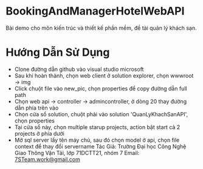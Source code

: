 ﻿# BookingAndManagerHotelWebAPI
 Bài demo cho môn kiến trúc và thiết kế phần mềm, đề tài quản lý khách sạn.
# Hướng Dẫn Sử Dụng
- Clone đường dẫn github vào visual studio microsoft
- Sau khi hoàn thành, chọn web client ở solution explorer, chọn wwwroot -> img
- Click chuột file vào new_pic, chọn properties để copy đường dẫn full path
- Chọn web api -> controller -> admincontroller, ở dòng 20 thay đường dẫn phía trên vào
- Chọn cửa sổ solution, chuột phải vào solution 'QuanLyKhachSanAPI', chọn properties
- Tại cửa sổ này, chọn multiple starup projects, action bật start cả 2 projects ở phía dưới
- Mở sql server lấy tên máy chủ, sau đó chọn model ở api, chọn file context để thay đổi servername
Tác Giả: Trường Đại học Công Nghệ Giao Thông Vận Tải, lớp 71DCTT21, nhóm 7
Email: 7STeam.work@gmail.com
